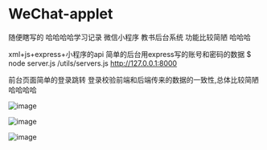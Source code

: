 # WeChat-applet
随便瞎写的  哈哈哈哈学习记录       微信小程序   教书后台系统 功能比较简陋 哈哈哈

xml+js+express+小程序的api
简单的后台用express写的账号和密码的数据
$ node server.js      /utils/servers.js     http://127.0.0.1:8000

前台页面简单的登录跳转  登录校验前端和后端传来的数据的一致性,总体比较简陋  哈哈哈哈



![image](https://github.com/tomsyellow/WeChat-applet/blob/master/%E5%B0%8F%E7%A8%8B%E5%BA%8F/%E5%BE%AE%E4%BF%A1%E6%88%AA%E5%9B%BE_20181204214122.png)



![image](https://github.com/tomsyellow/WeChat-applet/blob/master/%E5%B0%8F%E7%A8%8B%E5%BA%8F/%E5%BE%AE%E4%BF%A1%E6%88%AA%E5%9B%BE_20181204195837.png)



![image](https://github.com/tomsyellow/WeChat-applet/blob/master/%E5%B0%8F%E7%A8%8B%E5%BA%8F/%E5%BE%AE%E4%BF%A1%E6%88%AA%E5%9B%BE_20181204214054.png)
